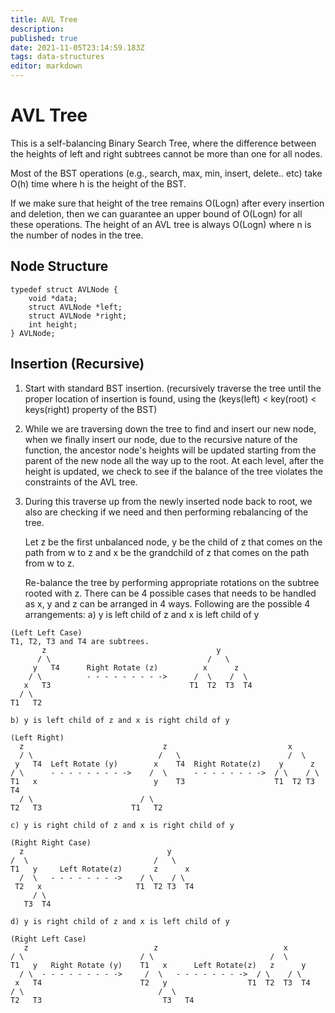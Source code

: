 ```yaml
---
title: AVL Tree
description: 
published: true
date: 2021-11-05T23:14:59.183Z
tags: data-structures
editor: markdown
---
```


# AVL Tree
This is a self-balancing Binary Search Tree, where the difference between the heights of left and right subtrees cannot be more than one for all nodes. 

Most of the BST operations (e.g., search, max, min, insert, delete.. etc) take O(h) time where h is the height of the BST. 

If we make sure that height of the tree remains O(Logn) after every insertion and deletion, then we can guarantee an upper bound of O(Logn) for all these operations. The height of an AVL tree is always O(Logn) where n is the number of nodes in the tree.
## Node Structure
```
typedef struct AVLNode {
    void *data;
    struct AVLNode *left;
    struct AVLNode *right;
    int height;
} AVLNode;
```

## Insertion (Recursive)
1. Start with standard BST insertion. (recursively traverse the tree until the proper location of insertion is found, using the (keys(left) < key(root) < keys(right) property of the BST) 

2. While we are traversing down the tree to find and insert our new node, when we finally insert our node, due to the recursive nature of the function, the ancestor node's heights will be updated starting from the parent of the new node all the way up to the root. At each level, after the height is updated, we check to see if the balance of the tree violates the constraints of the AVL tree. 


3. During this traverse up from the newly inserted node back to root, we also are checking if we need and then performing rebalancing of the tree. 

	Let z be the first unbalanced node, y be the child of z that comes on the path from w to z and x be the grandchild of z that comes on the path from w to z. 
  
    Re-balance the tree by performing appropriate rotations on the subtree rooted with z. There can be 4 possible cases that needs to be handled as x, y and z can be arranged in 4 ways. Following are the possible 4 arrangements: 
	a) y is left child of z and x is left child of y 
  ```
  (Left Left Case)
  T1, T2, T3 and T4 are subtrees.
         z                                      y 
        / \                                   /   \
       y   T4      Right Rotate (z)          x      z
      / \          - - - - - - - - ->      /  \    /  \ 
     x   T3                               T1  T2  T3  T4
    / \
  T1   T2
  ```
  
  
	b) y is left child of z and x is right child of y
  ```
  (Left Right)
    z                               z                           x
    / \                            /   \                        /  \ 
   y   T4  Left Rotate (y)        x    T4  Right Rotate(z)    y      z
  / \      - - - - - - - - ->    /  \      - - - - - - - ->  / \    / \
T1   x                          y    T3                    T1  T2 T3  T4
    / \                        / \
  T2   T3                    T1   T2
```
	c) y is right child of z and x is right child of y 
  ```
  (Right Right Case) 
    z                                y
 /  \                            /   \ 
T1   y     Left Rotate(z)       z      x
    /  \   - - - - - - - ->    / \    / \
   T2   x                     T1  T2 T3  T4
       / \
     T3  T4
  
  ```
	d) y is right child of z and x is left child of y
  ```
  (Right Left Case)
     z                            z                            x
  / \                          / \                          /  \ 
T1   y   Right Rotate (y)    T1   x      Left Rotate(z)   z      y
    / \  - - - - - - - - ->     /  \   - - - - - - - ->  / \    / \
   x   T4                      T2   y                  T1  T2  T3  T4
  / \                              /  \
T2   T3                           T3   T4
  ```
  
